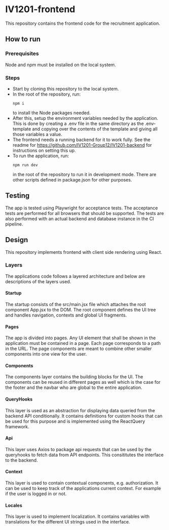 # IV1201-frontend

This repository contains the frontend code for the recruitment application.

## How to run

### Prerequisites

Node and npm must be installed on the local system.

### Steps

- Start by cloning this repository to the local system.
- In the root of the repository, run: <pre><code>npm i</code></pre> to install the Node packages needed.
- After this, setup the environment variables needed by the application. This is done by creating a .env file in the same directory as the .env-template and copying over the contents of the template and giving all those variables a value.
- The frontend needs a running backend for it to work fully. See the readme for https://github.com/IV1201-Group12/IV1201-backend for instructions on setting this up.
- To run the application, run: <pre><code>npm run dev</code></pre> in the root of the repository to run it in development mode. There are other scripts defined in package.json for other purposes.

## Testing

The app is tested using Playwright for acceptance tests. The acceptance tests are performed for all browsers that should be supported. The tests are also performed with an actual backend and database instance in the CI pipeline.

## Design

This repository implements frontend with client side rendering using React.

### Layers

The applications code follows a layered architecture and below are descriptions of the layers used.

#### Startup

The startup consists of the src/main.jsx file which attaches the root component App.jsx to the DOM. The root component defines the UI tree and handles navigation, contexts and global UI fragments.

#### Pages

The app is divided into pages. Any UI element that shall be shown in the application must be contained in a page. Each page corresponds to a path in the URL. The page components are meant to combine other smaller components into one view for the user.

#### Components

The components layer contains the building blocks for the UI. The components can be reused in different pages as well which is the case for the footer and the navbar who are global to the entire application.

#### QueryHooks

This layer is used as an abstraction for displaying data queried from the backend API conditionally. It contains definitions for custom hooks that can be used for this purpose and is implemented using the ReactQuery framework.

#### Api

This layer uses Axios to package api requests that can be used by the queryhooks to fetch data from API endpoints. This consititutes the interface to the backend.

#### Context

This layer is used to contain contextual components, e.g. authorization. It can be used to keep track of the applications current context. For example if the user is logged in or not.

#### Locales

This layer is used to implement localization. It contains variables with translations for the different UI strings used in the interface.
